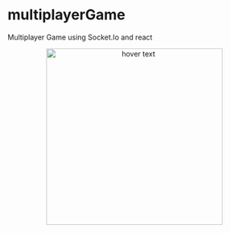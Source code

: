 # multiplayerGame
Multiplayer Game using Socket.Io and react
<p align="center">
  <img src="https://github.com/adigapranava/multiplayerGame/blob/master/Images/MyGame.gif?raw=true" width="350" title="hover text">
</p>

